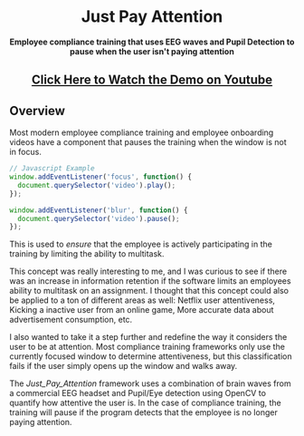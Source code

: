 <h1 align="center">Just Pay Attention</h1>

<p align="center"><b>Employee compliance training that uses EEG waves and Pupil Detection to pause when the user isn't paying attention</b></p>

<h2 align="center"><a href="https://www.youtube.com/watch?v=ttMWoj_lk0o">Click Here to Watch the Demo on Youtube</a></h2>

## Overview

Most modern employee compliance training and employee onboarding videos have a component that pauses the training when the window is not in focus.

```javascript
// Javascript Example
window.addEventListener('focus', function() {
  document.querySelector('video').play();
});

window.addEventListener('blur', function() {
  document.querySelector('video').pause();
});
```

This is used to *ensure* that the employee is actively participating in the training by limiting the ability to multitask.

This concept was really interesting to me, and I was curious to see if there was an increase in information retention if the software limits an employees ability to multitask on an assignment. I thought that this concept could also be applied to a ton of different areas as well: Netflix user attentiveness, Kicking a inactive user from an online game, More accurate data about advertisement consumption, etc.

I also wanted to take it a step further and redefine the way it considers the user to be at attention.  Most compliance training frameworks only use the currently focused window to determine attentiveness, but this classification fails if the user simply opens up the window and walks away.

The *Just_Pay_Attention* framework uses a combination of brain waves from a commercial EEG headset and Pupil/Eye detection using OpenCV to quantify how attentive the user is.  In the case of compliance training, the training will pause if the program detects that the employee is no longer paying attention.


